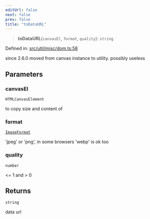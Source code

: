 ```yaml
---
editUrl: false
next: false
prev: false
title: "toDataURL"
---
```


> **toDataURL**(`canvasEl`, `format`, `quality`): `string`

Defined in: [src/util/misc/dom.ts:58](https://github.com/fabricjs/fabric.js/blob/977f797255d8c56b5b68360b0d45bed33697d2e8/src/util/misc/dom.ts#L58)

since 2.6.0 moved from canvas instance to utility.
possibly useless

## Parameters

### canvasEl

`HTMLCanvasElement`

to copy size and content of

### format

[`ImageFormat`](/api/type-aliases/imageformat/)

'jpeg' or 'png', in some browsers 'webp' is ok too

### quality

`number`

<= 1 and > 0

## Returns

`string`

data url

